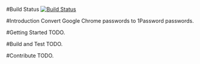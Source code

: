 #Build Status
[![Build Status](https://dev.azure.com/pieterv/Google%20To%201Password/_apis/build/status/Google%20To%201Password%20-%20.NET%20Core%20-%20CI)](https://dev.azure.com/pieterv/Google%20To%201Password/_build/latest?definitionId=16)

#Introduction
Convert Google Chrome passwords to 1Password passwords.

#Getting Started
TODO.

#Build and Test
TODO. 

#Contribute
TODO.
